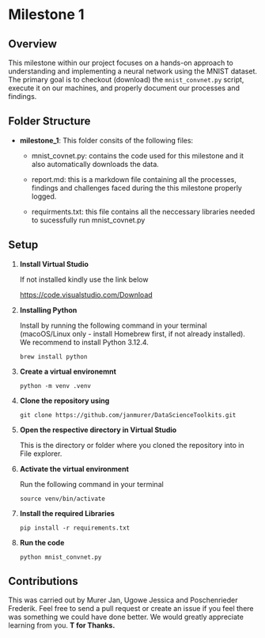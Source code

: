 
# Milestone 1

## Overview 
This milestone within our project focuses on a hands-on approach to understanding and implementing a neural network using the MNIST dataset. The primary goal is to checkout (download) the `mnist_convnet.py` script, execute it on our machines, and properly document our processes and findings. 


## Folder Structure
- **milestone_1**: This folder consits of the following files:
    - mnist_covnet.py: contains the code used for this milestone and it also automatically downloads the data.

    - report.md: this is a markdown file containing all the processes, findings and challenges faced during the this milestone properly logged.

    - requirments.txt: this file contains all the neccessary libraries needed to sucessfully run mnist_covnet.py

## Setup

1. **Install Virtual Studio** 

    If not installed kindly use the link below

    https://code.visualstudio.com/Download

2. **Installing Python**

    Install by running the following command in your terminal (macoOS/Linux only - install Homebrew first, if not already installed). We recommend to install Python 3.12.4.

    `brew install python`

3. **Create a virtual environemnt**

    `python -m venv .venv`

4. **Clone the repository using**

    `git clone https://github.com/janmurer/DataScienceToolkits.git`

5. **Open the respective directory in Virtual Studio** 

    This is the directory or folder where you cloned the repository into in File explorer. 
 
6. **Activate the virtual environment**

    Run the following command in your terminal

    `source venv/bin/activate`

8. **Install the required Libraries**
    
     `pip install -r requirements.txt`

7. **Run the code**

    `python mnist_convnet.py`

## Contributions
This was carried out by Murer Jan, Ugowe Jessica and Poschenrieder Frederik. Feel free to send a pull request or create an issue if you feel there was something we could have done better. We would greatly appreciate learning from you. **T for Thanks.**

